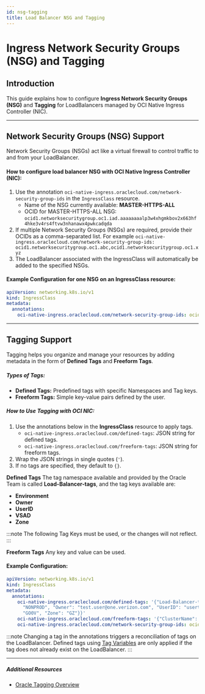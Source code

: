 ```yaml
---
id: nsg-tagging
title: Load Balancer NSG and Tagging
---
```


# Ingress Network Security Groups (NSG) and Tagging

## Introduction
This guide explains how to configure **Ingress Network Security Groups (NSG)** and **Tagging** for LoadBalancers managed by OCI Native Ingress Controller (NIC).

---
## Network Security Groups (NSG) Support
Network Security Groups (NSGs) act like a virtual firewall to control traffic to and from your LoadBalancer.

#### How to configure load balancer NSG with OCI  Native Ingress Controller (NIC):
1. Use the annotation `oci-native-ingress.oraclecloud.com/network-security-group-ids` in the `IngressClass` resource.
   - Name of the NSG currently available: **MASTER-HTTPS-ALL**
   - OCID for MASTER-HTTPS-ALL NSG: `ocid1.networksecuritygroup.oc1.iad.aaaaaaaalp3w4xhgmkbov2x663hf4hke3v4rs4ftvw3nhanawx4pwkcadqda`
2. If multiple Network Security Groups (NSGs) are required, provide their OCIDs as a comma-separated list. For example `oci-native-ingress.oraclecloud.com/network-security-group-ids: ocid1.networksecuritygroup.oc1.abc,ocid1.networksecuritygroup.oc1.xyz`
3. The LoadBalancer associated with the IngressClass will automatically be added to the specified NSGs.

#### Example Configuration for one NSG on an IngressClass resource:
```yaml
apiVersion: networking.k8s.io/v1
kind: IngressClass
metadata:
  annotations:
    oci-native-ingress.oraclecloud.com/network-security-group-ids: ocid1.networksecuritygroup.oc1.iad.aaaaaaaalp3w4xhgmkbov2x663hf4hke3v4rs4ftvw3nhanawx4pwkcadqda
```
---

## Tagging Support

Tagging helps you organize and manage your resources by adding metadata in the form of **Defined Tags** and **Freeform Tags**.

##### Types of Tags:
- **Defined Tags:** Predefined tags with specific Namespaces and Tag keys.
- **Freeform Tags:** Simple key-value pairs defined by the user.

##### How to Use Tagging with OCI NIC:
1. Use the annotations below in the **IngressClass** resource to apply tags.
   - `oci-native-ingress.oraclecloud.com/defined-tags`: JSON string for defined tags.
   - `oci-native-ingress.oraclecloud.com/freeform-tags`: JSON string for freeform tags.
2. Wrap the JSON strings in single quotes (`'`).
3. If no tags are specified, they default to `{}`.

**Defined Tags**
The tag namespace available and provided by the Oracle Team is called **Load-Balancer-tags**, and the tag keys available are:
- **Environment**
- **Owner**
- **UserID**
- **VSAD**
- **Zone**

:::note 
The following Tag Keys must be used, or the changes will not reflect.
:::

**Freeform Tags**
Any key and value can be used.

#### Example Configuration:
```yaml
apiVersion: networking.k8s.io/v1
kind: IngressClass
metadata:
  annotations:
    oci-native-ingress.oraclecloud.com/defined-tags: '{"Load-Balancer-tags": {"Environment":
      "NONPROD", "Owner": "test.user@one.verizon.com", "UserID": "userte", "VSAD":
      "GO0V", "Zone": "GZ"}}'
    oci-native-ingress.oraclecloud.com/freeform-tags: '{"ClusterName": "oke.testcluster.np.iad.go0v"}'
    oci-native-ingress.oraclecloud.com/network-security-group-ids: ocid1.networksecuritygroup.oc1.iad.aaaaaaaalp3w4xhgmkbov2x663hf4hke3v4rs4ftvw3nhanawx4pwkcadqda
```

:::note 
Changing a tag in the annotations triggers a reconciliation of tags on the LoadBalancer.
Defined tags using [Tag Variables](https://docs.oracle.com/en-us/iaas/Content/Tagging/Tasks/usingtagvariables.htm#Using_Tag_Variables) are only applied if the tag does not already exist on the LoadBalancer.
:::

---

##### Additional Resources
- [Oracle Tagging Overview](https://docs.oracle.com/en-us/iaas/Content/Tagging/Concepts/taggingoverview.htm)
